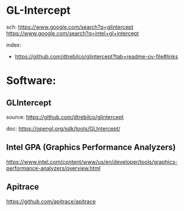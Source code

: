 # GL-Intercept
sch: https://www.google.com/search?q=glintercept https://www.google.com/search?q=intel+gl+intercept

index:
- https://github.com/dtrebilco/glintercept?tab=readme-ov-file#links

# Software:
## GLIntercept
source: https://github.com/dtrebilco/glintercept

doc: https://opengl.org/sdk/tools/GLIntercept/

## Intel GPA (Graphics Performance Analyzers)
https://www.intel.com/content/www/us/en/developer/tools/graphics-performance-analyzers/overview.html

## Apitrace
https://github.com/apitrace/apitrace

